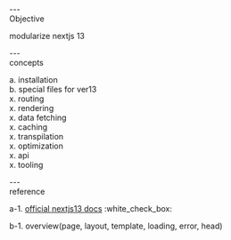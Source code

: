 ---\
Objective

modularize nextjs 13




---\
concepts

a. installation\
b. special files for ver13\
x. routing\
x. rendering\
x. data fetching\
x. caching\
x. transpilation\
x. optimization\
x. api\
x. tooling



---\
reference

a-1. [official nextjs13 docs](https://beta.nextjs.org/docs/getting-started) :white_check_box:

b-1. overview(page, layout, template, loading, error, head)